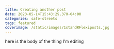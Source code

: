 ```yaml
---
title: Creating another post
date: 2023-05-14T15:43:29.370-04:00
categories: safe-streets
tags: featured
coverimage: /static/images/1standRFlexiposts.jpg
---
```

here is the body of the thing I'm editing
